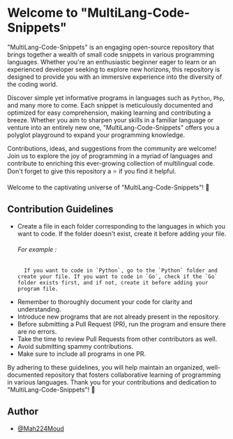 # Welcome to "MultiLang-Code-Snippets"

"MultiLang-Code-Snippets" is an engaging open-source repository that brings together a wealth of small code snippets in various programming languages. Whether you're an enthusiastic beginner eager to learn or an experienced developer seeking to explore new horizons, this repository is designed to provide you with an immersive experience into the diversity of the coding world.

Discover simple yet informative programs in languages such as `Python`, `Php`, and many more to come. Each snippet is meticulously documented and optimized for easy comprehension, making learning and contributing a breeze. Whether you aim to sharpen your skills in a familiar language or venture into an entirely new one, "MultiLang-Code-Snippets" offers you a polyglot playground to expand your programming knowledge.

Contributions, ideas, and suggestions from the community are welcome!  
Join us to explore the joy of programming in a myriad of languages and contribute to enriching this ever-growing collection of multilingual code.  
Don't forget to give this repository a ⭐️ if you find it helpful.

Welcome to the captivating universe of "MultiLang-Code-Snippets"! 🚀

## Contribution Guidelines

- Create a file in each folder corresponding to the languages in which you want to code. If the folder doesn't exist, create it before adding your file.
  ###### For example :
        If you want to code in `Python`, go to the `Python` folder and create your file. If you want to code in `Go`, check if the `Go` folder exists first, and if not, create it before adding your program file.
- Remember to thoroughly document your code for clarity and understanding.
- Introduce new programs that are not already present in the repository.
- Before submitting a Pull Request (PR), run the program and ensure there are no errors.
- Take the time to review Pull Requests from other contributors as well.
- Avoid submitting spammy contributions.
- Make sure to include all programs in one PR.

By adhering to these guidelines, you will help maintain an organized, well-documented repository that fosters collaborative learning of programming in various languages. Thank you for your contributions and dedication to "MultiLang-Code-Snippets"! 🙌

## Author

- [@Mah224Moud](https://www.github.com/Mah224Moud)
